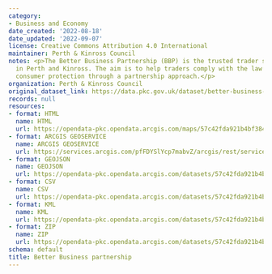 ```yaml
---
category:
- Business and Economy
date_created: '2022-08-18'
date_updated: '2022-09-07'
license: Creative Commons Attribution 4.0 International
maintainer: Perth & Kinross Council
notes: <p>The Better Business Partnership (BBP) is the trusted trader scheme operating
  in Perth and Kinross. The aim is to help traders comply with the law while improving
  consumer protection through a partnership approach.</p>
organization: Perth & Kinross Council
original_dataset_link: https://data.pkc.gov.uk/dataset/better-business-partnership
records: null
resources:
- format: HTML
  name: HTML
  url: https://opendata-pkc.opendata.arcgis.com/maps/57c42fda921b4bf3844a7a377ad2c7d5_0
- format: ARCGIS GEOSERVICE
  name: ARCGIS GEOSERVICE
  url: https://services.arcgis.com/pfFDYSlYcp7mabvZ/arcgis/rest/services/Better_Business_partnership/FeatureServer/0
- format: GEOJSON
  name: GEOJSON
  url: https://opendata-pkc.opendata.arcgis.com/datasets/57c42fda921b4bf3844a7a377ad2c7d5_0.geojson?outSR=%7B%22latestWkid%22%3A27700%2C%22wkid%22%3A27700%7D
- format: CSV
  name: CSV
  url: https://opendata-pkc.opendata.arcgis.com/datasets/57c42fda921b4bf3844a7a377ad2c7d5_0.csv?outSR=%7B%22latestWkid%22%3A27700%2C%22wkid%22%3A27700%7D
- format: KML
  name: KML
  url: https://opendata-pkc.opendata.arcgis.com/datasets/57c42fda921b4bf3844a7a377ad2c7d5_0.kml?outSR=%7B%22latestWkid%22%3A27700%2C%22wkid%22%3A27700%7D
- format: ZIP
  name: ZIP
  url: https://opendata-pkc.opendata.arcgis.com/datasets/57c42fda921b4bf3844a7a377ad2c7d5_0.zip?outSR=%7B%22latestWkid%22%3A27700%2C%22wkid%22%3A27700%7D
schema: default
title: Better Business partnership
---
```

